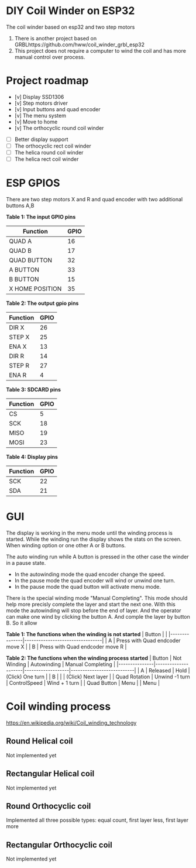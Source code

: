 # DIY Coil Winder on ESP32

The coil winder based on esp32 and two step motors

1. There is another project based on GRBLhttps://github.com/hww/coil_winder_grbl_esp32
2. This project does not require a computer to wind the coil and has more manual control over process.

# Project roadmap

- [v] Display SSD1306 
- [v] Step motors driver
- [v] Input buttons and quad encoder
- [v] The menu system  
- [v] Move to home 
- [v] The orthocyclic round coil winder 
- [ ] Better display support
- [ ] The orthocyclic rect coil winder 
- [ ] The helica round coil winder 
- [ ] The helica rect coil winder 

# ESP GPIOS

There are two step motors X and R and quad encoder with two additional buttons A,B

**Table 1: The input GPIO pins**

| Function    | GPIO |
|-------------|------|
| QUAD A      |   16 |
| QUAD B      |   17 |
| QUAD BUTTON |   32 | 
| A BUTTON    |   33 | 
| B BUTTON    |   15 |
| X HOME POSITION | 35 |

**Table 2: The output gpio pins**

| Function | GPIO |
|----------|------|
| DIR X    |   26 |
| STEP X   |   25 |
| ENA X    |   13 |
| DIR R    |   14 |
| STEP R   |   27 |
| ENA R    |   4  |

**Table 3: SDCARD pins**

| Function | GPIO |
|----------|------|
| CS       |    5 |
| SCK      |   18 |
| MISO     |   19 |
| MOSI     |   23 |

**Table 4: Display pins**

| Function | GPIO |
|----------|------|
| SCK      |   22 |
| SDA      |   21 |

# GUI

The display is working in the menu mode until the winding process is started.
While the winding run the display shows the stats on the screen. When winding 
option or one other A or B buttons.

The auto winding run while A button is pressed in the other case the winder in 
a pause state. 

- In the autowinding mode the quad encoder change the speed. 
- In the pause mode the quad encoder will wind or unwind one turn.
- In the pause mode the quad button will activate menu mode.

There is the special winding mode "Manual Completing". This mode should help 
more precisly complete the layer and start the next one. With this mode the 
autowinding will stop before the end of layer. And the operator can make one 
wind by clicking the button A. And comple the layer by button B. So it allow 

**Table 1: The functions when the winding is not started**
| Button        |                                 |
|---------------|---------------------------------|
|  A            | Press with Quad endcoder move X |
|  B            | Press with Quad endcoder move R |

**Table 2: The functions when the winding process started**
| Button        | Not Winding         | Autowinding       | Manual Completing         |
|---------------|---------------------|-------------------|---------------------------|
|  A            | Released            | Hold              | (Click) One turn          |
|  B            |                     |                   | (Click) Next layer        |
| Quad Rotation | Unwind -1 turn      | ControlSpeed      | Wind + 1 turn             |
| Quad Button   | Menu                |                   | Menu                      |


# Coil winding process

https://en.wikipedia.org/wiki/Coil_winding_technology

## Round Helical coil

Not implemented yet

## Rectangular Helical coil

Not implemented yet

## Round Orthocyclic coil

Implemented all three possible types: equal count, first layer less, first layer more

## Rectangular Orthocyclic coil

Not implemented yet



